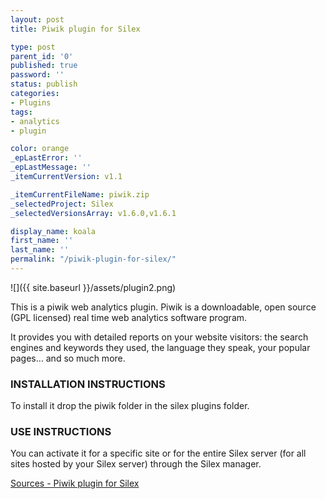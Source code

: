 ```yaml
---
layout: post
title: Piwik plugin for Silex

type: post
parent_id: '0'
published: true
password: ''
status: publish
categories:
- Plugins
tags:
- analytics
- plugin

color: orange
_epLastError: ''
_epLastMessage: ''
_itemCurrentVersion: v1.1

_itemCurrentFileName: piwik.zip
_selectedProject: Silex
_selectedVersionsArray: v1.6.0,v1.6.1

display_name: koala
first_name: ''
last_name: ''
permalink: "/piwik-plugin-for-silex/"
---
```


![]({{ site.baseurl }}/assets/plugin2.png)

This is a piwik web analytics plugin. Piwik is a downloadable, open source (GPL licensed) real time web analytics software program.

It provides you with detailed reports on your website
visitors: the search engines and keywords they used, the language they speak, your popular pages… and so much more.

### INSTALLATION INSTRUCTIONS

To install it drop the piwik folder in the silex plugins folder.

### USE INSTRUCTIONS

You can activate it for a specific site or for the entire Silex server (for all sites hosted by your Silex server) through the Silex manager.

[Sources - Piwik plugin for Silex](https://www.silexlabs.org/?attachment_id=979)